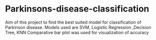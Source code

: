 # Parkinsons-disease-classification
Aim of this project to find the best suited model for classification of Parkinson disease. Models used are SVM, Logistic Regression ,Decision Tree, KNN Comparative bar plot was used for visualization of accuracy

